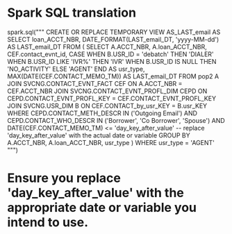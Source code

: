 # Spark SQL translation
spark.sql("""
CREATE OR REPLACE TEMPORARY VIEW AS_LAST_email AS
SELECT loan_ACCT_NBR, DATE_FORMAT(LAST_email_DT, 'yyyy-MM-dd') AS LAST_email_DT
FROM (
    SELECT A.ACCT_NBR, 
           A.loan_ACCT_NBR, 
           CEF.contact_evnt_id,
           CASE 
               WHEN B.USR_ID = 'debatch' THEN 'DIALER'
               WHEN B.USR_ID LIKE 'IVR%' THEN 'IVR'
               WHEN B.USR_ID IS NULL THEN 'NO_ACTIVITY'
               ELSE 'AGENT' 
           END AS usr_type, 
           MAX(DATE(CEF.CONTACT_MEMO_TM)) AS LAST_email_DT
    FROM pop2 A
    JOIN SVCNG.CONTACT_EVNT_FACT CEF ON A.ACCT_NBR = CEF.ACCT_NBR
    JOIN SVCNG.CONTACT_EVNT_PROFL_DIM CEPD ON CEPD.CONTACT_EVNT_PROFL_KEY = CEF.CONTACT_EVNT_PROFL_KEY
    JOIN SVCNG.USR_DIM B ON CEF.CONTACT_by_usr_KEY = B.usr_KEY
    WHERE CEPD.CONTACT_METH_DESCR IN ('Outgoing Email')
    AND CEPD.CONTACT_WHO_DESCR IN ('Borrower', 'Co Borrower', 'Spouse')
    AND DATE(CEF.CONTACT_MEMO_TM) <= 'day_key_after_value'  -- replace 'day_key_after_value' with the actual date or variable
    GROUP BY A.ACCT_NBR, A.loan_ACCT_NBR, usr_type
)
WHERE usr_type = 'AGENT'
""")

# Ensure you replace 'day_key_after_value' with the appropriate date or variable you intend to use.

